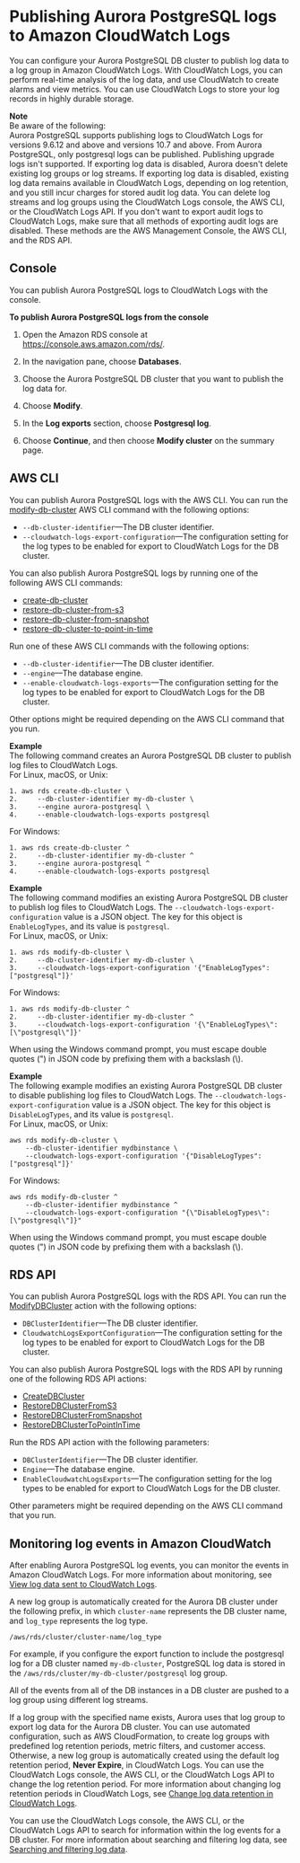 # Publishing Aurora PostgreSQL logs to Amazon CloudWatch Logs<a name="AuroraPostgreSQL.CloudWatch"></a>

You can configure your Aurora PostgreSQL DB cluster to publish log data to a log group in Amazon CloudWatch Logs\. With CloudWatch Logs, you can perform real\-time analysis of the log data, and use CloudWatch to create alarms and view metrics\. You can use CloudWatch Logs to store your log records in highly durable storage\.

**Note**  
Be aware of the following:  
Aurora PostgreSQL supports publishing logs to CloudWatch Logs for versions 9\.6\.12 and above and versions 10\.7 and above\. 
From Aurora PostgreSQL, only postgresql logs can be published\. Publishing upgrade logs isn't supported\.
If exporting log data is disabled, Aurora doesn't delete existing log groups or log streams\. If exporting log data is disabled, existing log data remains available in CloudWatch Logs, depending on log retention, and you still incur charges for stored audit log data\. You can delete log streams and log groups using the CloudWatch Logs console, the AWS CLI, or the CloudWatch Logs API\.
If you don't want to export audit logs to CloudWatch Logs, make sure that all methods of exporting audit logs are disabled\. These methods are the AWS Management Console, the AWS CLI, and the RDS API\.

## Console<a name="AuroraPostgreSQL.CloudWatch.Console"></a>

You can publish Aurora PostgreSQL logs to CloudWatch Logs with the console\.

**To publish Aurora PostgreSQL logs from the console**

1. Open the Amazon RDS console at [https://console\.aws\.amazon\.com/rds/](https://console.aws.amazon.com/rds/)\.

1. In the navigation pane, choose **Databases**\.

1. Choose the Aurora PostgreSQL DB cluster that you want to publish the log data for\.

1. Choose **Modify**\.

1. In the **Log exports** section, choose **Postgresql log**\.

1. Choose **Continue**, and then choose **Modify cluster** on the summary page\.

## AWS CLI<a name="AuroraPostgreSQL.CloudWatch.CLI"></a>

You can publish Aurora PostgreSQL logs with the AWS CLI\. You can run the [modify\-db\-cluster](https://docs.aws.amazon.com/cli/latest/reference/rds/modify-db-cluster.html) AWS CLI command with the following options: 
+ `--db-cluster-identifier`—The DB cluster identifier\.
+ `--cloudwatch-logs-export-configuration`—The configuration setting for the log types to be enabled for export to CloudWatch Logs for the DB cluster\.

You can also publish Aurora PostgreSQL logs by running one of the following AWS CLI commands: 
+ [create\-db\-cluster](https://docs.aws.amazon.com/cli/latest/reference/rds/create-db-cluster.html)
+ [restore\-db\-cluster\-from\-s3](https://docs.aws.amazon.com/cli/latest/reference/rds/restore-db-cluster-from-s3.html)
+ [restore\-db\-cluster\-from\-snapshot](https://docs.aws.amazon.com/cli/latest/reference/rds/restore-db-cluster-from-snapshot.html)
+ [restore\-db\-cluster\-to\-point\-in\-time](https://docs.aws.amazon.com/cli/latest/reference/rds/restore-db-cluster-to-point-in-time.html)

Run one of these AWS CLI commands with the following options:
+ `--db-cluster-identifier`—The DB cluster identifier\.
+ `--engine`—The database engine\.
+ `--enable-cloudwatch-logs-exports`—The configuration setting for the log types to be enabled for export to CloudWatch Logs for the DB cluster\.

Other options might be required depending on the AWS CLI command that you run\.

**Example**  
The following command creates an Aurora PostgreSQL DB cluster to publish log files to CloudWatch Logs\.  
For Linux, macOS, or Unix:  

```
1. aws rds create-db-cluster \
2.     --db-cluster-identifier my-db-cluster \
3.     --engine aurora-postgresql \
4.     --enable-cloudwatch-logs-exports postgresql
```
For Windows:  

```
1. aws rds create-db-cluster ^
2.     --db-cluster-identifier my-db-cluster ^
3.     --engine aurora-postgresql ^
4.     --enable-cloudwatch-logs-exports postgresql
```

**Example**  
The following command modifies an existing Aurora PostgreSQL DB cluster to publish log files to CloudWatch Logs\. The `--cloudwatch-logs-export-configuration` value is a JSON object\. The key for this object is `EnableLogTypes`, and its value is `postgresql`\.  
For Linux, macOS, or Unix:  

```
1. aws rds modify-db-cluster \
2.     --db-cluster-identifier my-db-cluster \
3.     --cloudwatch-logs-export-configuration '{"EnableLogTypes":["postgresql"]}'
```
For Windows:  

```
1. aws rds modify-db-cluster ^
2.     --db-cluster-identifier my-db-cluster ^
3.     --cloudwatch-logs-export-configuration '{\"EnableLogTypes\":[\"postgresql\"]}'
```
When using the Windows command prompt, you must escape double quotes \("\) in JSON code by prefixing them with a backslash \(\\\)\.

**Example**  
The following example modifies an existing Aurora PostgreSQL DB cluster to disable publishing log files to CloudWatch Logs\. The `--cloudwatch-logs-export-configuration` value is a JSON object\. The key for this object is `DisableLogTypes`, and its value is `postgresql`\.  
For Linux, macOS, or Unix:  

```
aws rds modify-db-cluster \
    --db-cluster-identifier mydbinstance \
    --cloudwatch-logs-export-configuration '{"DisableLogTypes":["postgresql"]}'
```
For Windows:  

```
aws rds modify-db-cluster ^
    --db-cluster-identifier mydbinstance ^
    --cloudwatch-logs-export-configuration "{\"DisableLogTypes\":[\"postgresql\"]}"
```
When using the Windows command prompt, you must escape double quotes \("\) in JSON code by prefixing them with a backslash \(\\\)\.

## RDS API<a name="AuroraPostgreSQL.CloudWatch.API"></a>

You can publish Aurora PostgreSQL logs with the RDS API\. You can run the [ModifyDBCluster](https://docs.aws.amazon.com/AmazonRDS/latest/APIReference/API_ModifyDBCluster.html) action with the following options: 
+ `DBClusterIdentifier`—The DB cluster identifier\.
+ `CloudwatchLogsExportConfiguration`—The configuration setting for the log types to be enabled for export to CloudWatch Logs for the DB cluster\.

You can also publish Aurora PostgreSQL logs with the RDS API by running one of the following RDS API actions: 
+ [CreateDBCluster](https://docs.aws.amazon.com/AmazonRDS/latest/APIReference/API_CreateDBCluster.html)
+ [RestoreDBClusterFromS3](https://docs.aws.amazon.com/AmazonRDS/latest/APIReference/API_RestoreDBClusterFromS3.html)
+ [RestoreDBClusterFromSnapshot](https://docs.aws.amazon.com/AmazonRDS/latest/APIReference/API_RestoreDBClusterFromSnapshot.html)
+ [RestoreDBClusterToPointInTime](https://docs.aws.amazon.com/AmazonRDS/latest/APIReference/API_RestoreDBClusterToPointInTime.html)

Run the RDS API action with the following parameters: 
+ `DBClusterIdentifier`—The DB cluster identifier\.
+ `Engine`—The database engine\.
+ `EnableCloudwatchLogsExports`—The configuration setting for the log types to be enabled for export to CloudWatch Logs for the DB cluster\.

Other parameters might be required depending on the AWS CLI command that you run\.

## Monitoring log events in Amazon CloudWatch<a name="AuroraPostgreSQL.CloudWatch.Monitor"></a>

After enabling Aurora PostgreSQL log events, you can monitor the events in Amazon CloudWatch Logs\. For more information about monitoring, see [View log data sent to CloudWatch Logs](https://docs.aws.amazon.com/AmazonCloudWatch/latest/logs/Working-with-log-groups-and-streams.html#ViewingLogData)\.

A new log group is automatically created for the Aurora DB cluster under the following prefix, in which `cluster-name` represents the DB cluster name, and `log_type` represents the log type\.

```
/aws/rds/cluster/cluster-name/log_type
```

For example, if you configure the export function to include the postgresql log for a DB cluster named `my-db-cluster`, PostgreSQL log data is stored in the `/aws/rds/cluster/my-db-cluster/postgresql` log group\.

All of the events from all of the DB instances in a DB cluster are pushed to a log group using different log streams\.

If a log group with the specified name exists, Aurora uses that log group to export log data for the Aurora DB cluster\. You can use automated configuration, such as AWS CloudFormation, to create log groups with predefined log retention periods, metric filters, and customer access\. Otherwise, a new log group is automatically created using the default log retention period, **Never Expire**, in CloudWatch Logs\. You can use the CloudWatch Logs console, the AWS CLI, or the CloudWatch Logs API to change the log retention period\. For more information about changing log retention periods in CloudWatch Logs, see [Change log data retention in CloudWatch Logs](https://docs.aws.amazon.com/AmazonCloudWatch/latest/logs/SettingLogRetention.html)\.

You can use the CloudWatch Logs console, the AWS CLI, or the CloudWatch Logs API to search for information within the log events for a DB cluster\. For more information about searching and filtering log data, see [Searching and filtering log data](https://docs.aws.amazon.com/AmazonCloudWatch/latest/logs/MonitoringLogData.html)\.